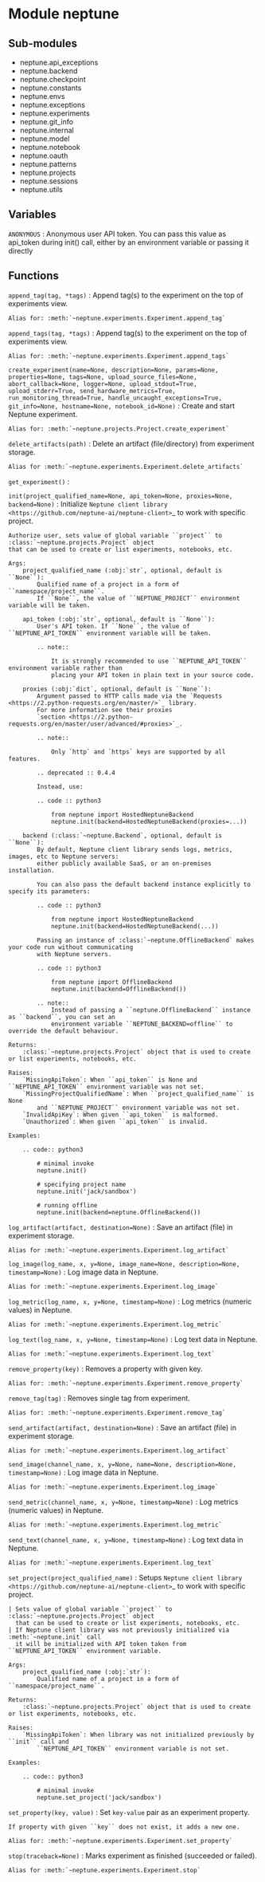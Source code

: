 Module neptune
==============

Sub-modules
-----------
* neptune.api_exceptions
* neptune.backend
* neptune.checkpoint
* neptune.constants
* neptune.envs
* neptune.exceptions
* neptune.experiments
* neptune.git_info
* neptune.internal
* neptune.model
* neptune.notebook
* neptune.oauth
* neptune.patterns
* neptune.projects
* neptune.sessions
* neptune.utils

Variables
---------

    
`ANONYMOUS`
:   Anonymous user API token.
    You can pass this value as api_token during init() call, either by an environment variable or passing it directly

Functions
---------

    
`append_tag(tag, *tags)`
:   Append tag(s) to the experiment on the top of experiments view.
    
    Alias for: :meth:`~neptune.experiments.Experiment.append_tag`

    
`append_tags(tag, *tags)`
:   Append tag(s) to the experiment on the top of experiments view.
    
    Alias for: :meth:`~neptune.experiments.Experiment.append_tags`

    
`create_experiment(name=None, description=None, params=None, properties=None, tags=None, upload_source_files=None, abort_callback=None, logger=None, upload_stdout=True, upload_stderr=True, send_hardware_metrics=True, run_monitoring_thread=True, handle_uncaught_exceptions=True, git_info=None, hostname=None, notebook_id=None)`
:   Create and start Neptune experiment.
    
    Alias for: :meth:`~neptune.projects.Project.create_experiment`

    
`delete_artifacts(path)`
:   Delete an artifact (file/directory) from experiment storage.
    
    Alias for :meth:`~neptune.experiments.Experiment.delete_artifacts`

    
`get_experiment()`
:   

    
`init(project_qualified_name=None, api_token=None, proxies=None, backend=None)`
:   Initialize `Neptune client library <https://github.com/neptune-ai/neptune-client>`_ to work with
    specific project.
    
    Authorize user, sets value of global variable ``project`` to :class:`~neptune.projects.Project` object
    that can be used to create or list experiments, notebooks, etc.
    
    Args:
        project_qualified_name (:obj:`str`, optional, default is ``None``):
            Qualified name of a project in a form of ``namespace/project_name``.
            If ``None``, the value of ``NEPTUNE_PROJECT`` environment variable will be taken.
    
        api_token (:obj:`str`, optional, default is ``None``):
            User's API token. If ``None``, the value of ``NEPTUNE_API_TOKEN`` environment variable will be taken.
    
            .. note::
    
                It is strongly recommended to use ``NEPTUNE_API_TOKEN`` environment variable rather than
                placing your API token in plain text in your source code.
    
        proxies (:obj:`dict`, optional, default is ``None``):
            Argument passed to HTTP calls made via the `Requests <https://2.python-requests.org/en/master/>`_ library.
            For more information see their proxies
            `section <https://2.python-requests.org/en/master/user/advanced/#proxies>`_.
    
            .. note::
    
                Only `http` and `https` keys are supported by all features.
    
            .. deprecated :: 0.4.4
    
            Instead, use:
    
            .. code :: python3
    
                from neptune import HostedNeptuneBackend
                neptune.init(backend=HostedNeptuneBackend(proxies=...))
    
        backend (:class:`~neptune.Backend`, optional, default is ``None``):
            By default, Neptune client library sends logs, metrics, images, etc to Neptune servers:
            either publicly available SaaS, or an on-premises installation.
    
            You can also pass the default backend instance explicitly to specify its parameters:
    
            .. code :: python3
    
                from neptune import HostedNeptuneBackend
                neptune.init(backend=HostedNeptuneBackend(...))
    
            Passing an instance of :class:`~neptune.OfflineBackend` makes your code run without communicating
            with Neptune servers.
    
            .. code :: python3
    
                from neptune import OfflineBackend
                neptune.init(backend=OfflineBackend())
    
            .. note::
                Instead of passing a ``neptune.OfflineBackend`` instance as ``backend``, you can set an
                environment variable ``NEPTUNE_BACKEND=offline`` to override the default behaviour.
    
    Returns:
        :class:`~neptune.projects.Project` object that is used to create or list experiments, notebooks, etc.
    
    Raises:
        `MissingApiToken`: When ``api_token`` is None and ``NEPTUNE_API_TOKEN`` environment variable was not set.
        `MissingProjectQualifiedName`: When ``project_qualified_name`` is None
            and ``NEPTUNE_PROJECT`` environment variable was not set.
        `InvalidApiKey`: When given ``api_token`` is malformed.
        `Unauthorized`: When given ``api_token`` is invalid.
    
    Examples:
    
        .. code:: python3
    
            # minimal invoke
            neptune.init()
    
            # specifying project name
            neptune.init('jack/sandbox')
    
            # running offline
            neptune.init(backend=neptune.OfflineBackend())

    
`log_artifact(artifact, destination=None)`
:   Save an artifact (file) in experiment storage.
    
    Alias for :meth:`~neptune.experiments.Experiment.log_artifact`

    
`log_image(log_name, x, y=None, image_name=None, description=None, timestamp=None)`
:   Log image data in Neptune.
    
    Alias for :meth:`~neptune.experiments.Experiment.log_image`

    
`log_metric(log_name, x, y=None, timestamp=None)`
:   Log metrics (numeric values) in Neptune.
    
    Alias for :meth:`~neptune.experiments.Experiment.log_metric`

    
`log_text(log_name, x, y=None, timestamp=None)`
:   Log text data in Neptune.
    
    Alias for :meth:`~neptune.experiments.Experiment.log_text`

    
`remove_property(key)`
:   Removes a property with given key.
    
    Alias for: :meth:`~neptune.experiments.Experiment.remove_property`

    
`remove_tag(tag)`
:   Removes single tag from experiment.
    
    Alias for: :meth:`~neptune.experiments.Experiment.remove_tag`

    
`send_artifact(artifact, destination=None)`
:   Save an artifact (file) in experiment storage.
    
    Alias for :meth:`~neptune.experiments.Experiment.log_artifact`

    
`send_image(channel_name, x, y=None, name=None, description=None, timestamp=None)`
:   Log image data in Neptune.
    
    Alias for :meth:`~neptune.experiments.Experiment.log_image`

    
`send_metric(channel_name, x, y=None, timestamp=None)`
:   Log metrics (numeric values) in Neptune.
    
    Alias for :meth:`~neptune.experiments.Experiment.log_metric`

    
`send_text(channel_name, x, y=None, timestamp=None)`
:   Log text data in Neptune.
    
    Alias for :meth:`~neptune.experiments.Experiment.log_text`

    
`set_project(project_qualified_name)`
:   Setups `Neptune client library <https://github.com/neptune-ai/neptune-client>`_ to work with specific project.
    
    | Sets value of global variable ``project`` to :class:`~neptune.projects.Project` object
      that can be used to create or list experiments, notebooks, etc.
    | If Neptune client library was not previously initialized via :meth:`~neptune.init` call
      it will be initialized with API token taken from ``NEPTUNE_API_TOKEN`` environment variable.
    
    Args:
        project_qualified_name (:obj:`str`):
            Qualified name of a project in a form of ``namespace/project_name``.
    
    Returns:
        :class:`~neptune.projects.Project` object that is used to create or list experiments, notebooks, etc.
    
    Raises:
        `MissingApiToken`: When library was not initialized previously by ``init`` call and
            ``NEPTUNE_API_TOKEN`` environment variable is not set.
    
    Examples:
    
        .. code:: python3
    
            # minimal invoke
            neptune.set_project('jack/sandbox')

    
`set_property(key, value)`
:   Set `key-value` pair as an experiment property.
    
    If property with given ``key`` does not exist, it adds a new one.
    
    Alias for: :meth:`~neptune.experiments.Experiment.set_property`

    
`stop(traceback=None)`
:   Marks experiment as finished (succeeded or failed).
    
    Alias for :meth:`~neptune.experiments.Experiment.stop`